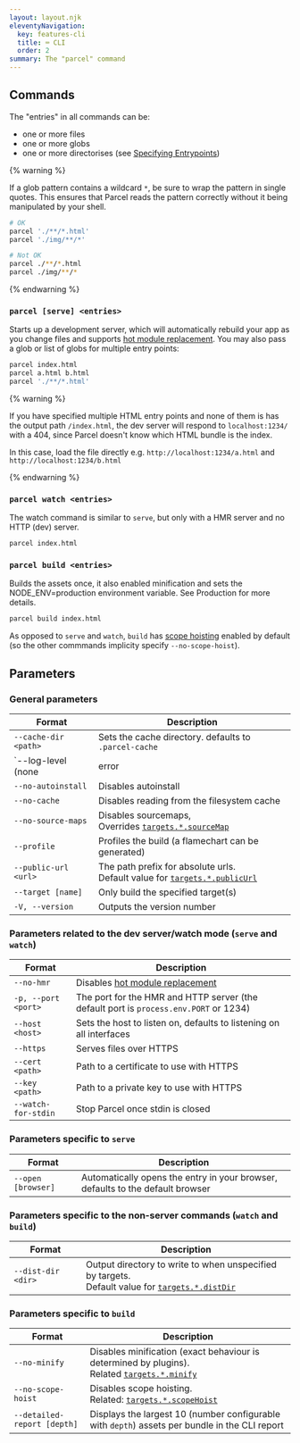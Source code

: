 ```yaml
---
layout: layout.njk
eleventyNavigation:
  key: features-cli
  title: ⌨️ CLI
  order: 2
summary: The "parcel" command
---
```


## Commands

The "entries" in all commands can be:

- one or more files
- one or more globs
- one or more directorises (see [Specifying Entrypoints](/getting-started/configuration/#specifying-entrypoints))

{% warning %}

If a glob pattern contains a wildcard `*`, be sure to wrap the pattern in single quotes. This ensures that Parcel reads the pattern correctly without it being manipulated by your shell.

```bash
# OK
parcel './**/*.html'
parcel './img/**/*'

# Not OK
parcel ./**/*.html
parcel ./img/**/*
```

{% endwarning %}

### `parcel [serve] <entries>`

Starts up a development server, which will automatically rebuild your app as you change files and supports [hot module replacement](/features/hmr/).
You may also pass a glob or list of globs for multiple entry points:

```bash
parcel index.html
parcel a.html b.html
parcel './**/*.html'
```

{% warning %}

If you have specified multiple HTML entry points and none of them is has the output path `/index.html`, the dev server will respond to `localhost:1234/` with a 404, since Parcel doesn't know which HTML bundle is the index.

In this case, load the file directly e.g. `http://localhost:1234/a.html` and `http://localhost:1234/b.html`

{% endwarning %}

### `parcel watch <entries>`

The watch command is similar to `serve`, but only with a HMR server and no HTTP (dev) server.

```bash
parcel index.html
```

### `parcel build <entries>`

Builds the assets once, it also enabled minification and sets the NODE_ENV=production environment variable. See Production for more details.

```bash
parcel build index.html
```

As opposed to `serve` and `watch`, `build` has [scope hoisting](/features/scope-hoisting) enabled by default (so the other commmands implicity specify `--no-scope-hoist`).

## Parameters

### General parameters

| Format                                       | Description                                                                                                             |
| -------------------------------------------- | ----------------------------------------------------------------------------------------------------------------------- |
| `--cache-dir <path>`                         | Sets the cache directory. defaults to `.parcel-cache`                                                                   |
| `--log-level (none|error|warn|info|verbose)` | Sets the log level                                                                                                      |
| `--no-autoinstall`                           | Disables autoinstall                                                                                                    |
| `--no-cache`                                 | Disables reading from the filesystem cache                                                                              |
| `--no-source-maps`                           | Disables sourcemaps, <br> Overrides [`targets.*.sourceMap`](/configuration/package-json/#sourcemap)                     |
| `--profile`                                  | Profiles the build (a flamechart can be generated)                                                                      |
| `--public-url <url>`                         | The path prefix for absolute urls. <br> Default value for [`targets.*.publicUrl`](/configuration/package-json/#targets) |
| `--target [name]`                            | Only build the specified target(s)                                                                                      |
| `-V, --version`                              | Outputs the version number                                                                                              |

### Parameters related to the dev server/watch mode (`serve` and `watch`)

| Format              | Description                                                                           |
| ------------------- | ------------------------------------------------------------------------------------- |
| `--no-hmr`          | Disables [hot module replacement](/features/hmr)                                      |
| `-p, --port <port>` | The port for the HMR and HTTP server (the default port is `process.env.PORT` or 1234) |
| `--host <host>`     | Sets the host to listen on, defaults to listening on all interfaces                   |
| `--https`           | Serves files over HTTPS                                                               |
| `--cert <path>`     | Path to a certificate to use with HTTPS                                               |
| `--key <path>`      | Path to a private key to use with HTTPS                                               |
| `--watch-for-stdin` | Stop Parcel once stdin is closed                                                      |

### Parameters specific to `serve`

| Format             | Description                                                                    |
| ------------------ | ------------------------------------------------------------------------------ |
| `--open [browser]` | Automatically opens the entry in your browser, defaults to the default browser |

### Parameters specific to the non-server commands (`watch` and `build`)

| Format             | Description                                                                                                                                  |
| ------------------ | -------------------------------------------------------------------------------------------------------------------------------------------- |
| `--dist-dir <dir>` | Output directory to write to when unspecified by targets. <br> Default value for [`targets.*.distDir`](/configuration/package-json/#targets) |

### Parameters specific to `build`

| Format                      | Description                                                                                                                               |
| --------------------------- | ----------------------------------------------------------------------------------------------------------------------------------------- |
| `--no-minify`               | Disables minification (exact behaviour is determined by plugins). <br> Related [`targets.*.minify`](/configuration/package-json/#targets) |
| `--no-scope-hoist`          | Disables scope hoisting. <br> Related: [`targets.*.scopeHoist`](/configuration/package-json/#targets)                                     |
| `--detailed-report [depth]` | Displays the largest 10 (number configurable with `depth`) assets per bundle in the CLI report                                            |
